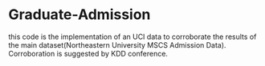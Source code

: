 # Graduate-Admission
this code is the implementation of an UCI data to corroborate the results of the main dataset(Northeastern University MSCS Admission Data). Corroboration is suggested by KDD conference.
